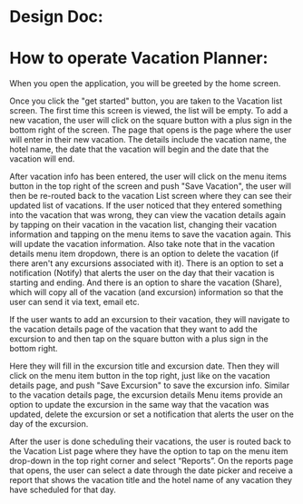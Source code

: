 <h1> Design Doc: </h1>










<h1>How to operate Vacation Planner: </h1>

When you open the application, you will be greeted by the home screen.



Once you click the "get started" button, you are taken to the Vacation list screen. The first time this screen is viewed, the list will be empty. To add a new vacation, the user will click on the square button with a plus sign in the bottom right of the screen. The page that opens is the page where the user will enter in their new vacation. The details include the vacation name, the hotel name, the date that the vacation will begin and the date that the vacation will end.



After vacation info has been entered, the user will click on the menu items button in the top right of the screen and push "Save Vacation", the user will then be re-routed back to the vacation List screen where they can see their updated list of vacations. If the user noticed that they entered something into the vacation that was wrong, they can view the vacation details again by tapping on their vacation in the vacation list, changing their vacation information and tapping on the menu items to save the vacation again. This will update the vacation information. Also take note that in the vacation details menu item dropdown, there is an option to delete the vacation (if there aren't any excursions associated with it). There is an option to set a notification (Notify) that alerts the user on the day that their vacation is starting and ending. And there is an option to share the vacation (Share), which will copy all of the vacation (and excursion) information so that the user can send it via text, email etc.



If the user wants to add an excursion to their vacation, they will navigate to the vacation details page of the vacation that they want to add the excursion to and then tap on the square button with a plus sign in the bottom right.



Here they will fill in the excursion title and excursion date. Then they will click on the menu item button in the top right, just like on the vacation details page, and push "Save Excursion" to save the excursion info. Similar to the vacation details page, the excursion details Menu items provide an option to update the excursion in the same way that the vacation was updated, delete the excursion or set a notification that alerts the user on the day of the excursion.

After the user is done scheduling their vacations, the user is routed back to the Vacation List page where they have the option to tap on the menu item drop-down in the top right corner and select “Reports”. On the reports page that opens, the user can select a date through the date picker and receive a report that shows the vacation title and the hotel name of any vacation they have scheduled for that day. 

 